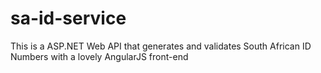 # sa-id-service
This is a ASP.NET Web API that generates and validates South African ID Numbers with a lovely AngularJS front-end
